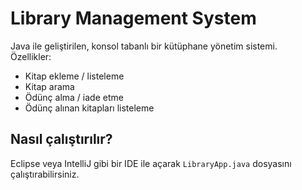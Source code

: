 # Library Management System

Java ile geliştirilen, konsol tabanlı bir kütüphane yönetim sistemi.  
Özellikler:
- Kitap ekleme / listeleme
- Kitap arama
- Ödünç alma / iade etme
- Ödünç alınan kitapları listeleme

## Nasıl çalıştırılır?

Eclipse veya IntelliJ gibi bir IDE ile açarak `LibraryApp.java` dosyasını çalıştırabilirsiniz.
